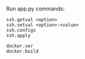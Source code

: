 Run app.py
commands:

    ssh.getval <option>
    ssh.setval <option>:<value>
    ssh.configs
    ssh.apply

    docker.ver
    docker.build